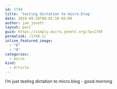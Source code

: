 ```yaml
---
id: 1749
title: 'testing dictation to micro.blog'
date: 2019-09-28T08:01:58-04:00
author: joe jenett
layout: post
guid: https://simply.micro.jenett.org/?p=1749
permalink: /1749-2/
inline_featured_image:
  - "0"
  - "0"
categories:
  - micro
kind:
  - Article
---
```

I’m just testing dictation to micro.blog - good morning